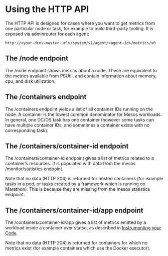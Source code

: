 # Using the HTTP API

The HTTP API is designed for cases where you want to get metrics from one particular node or task, for example to build
third-party tooling. It is exposed via adminrouter for each agent:

`http://<your-dcos-master-url>/system/v1/agent/<agent-id>/metrics/v0`

## The /node endpoint

The /node endpoint shows metrics about a node. These are equivalent to the metrics available from PSUtil, and contain
information about memory, cpu, and disk utilization. 

## The /containers endpoint

The /containers endpoint yields a list of all container IDs running on the node. A container is the lowest common
denominator for Mesos workloads. In general, one DC/OS task has one container (however some tasks can have multiple
container IDs, and sometimes a container exists with no corresponding task). 

## The /containers/container-id endpoint

The /containers/container-id endpoint gives a list of metrics related to a container’s resources. It is populated
with data from the mesos /monitor/statistics endpoint. 

Note that no data (HTTP 204) is returned for nested containers (for example tasks in a pod, or tasks created by a
framework which is running on Marathon). This is because they are missing from the mesos statistics endpoint. 

## The /containers/container-id/app endpoint

The /containers/container-id/app gives a list of metrics emitted by a workload inside a container over statsd, as
described in [Instrumenting your Code](instrumentation.md). 

Note that no data (HTTP 204) is returned for containers for which no metrics exist (for example containers which use
the Docker executor). 
